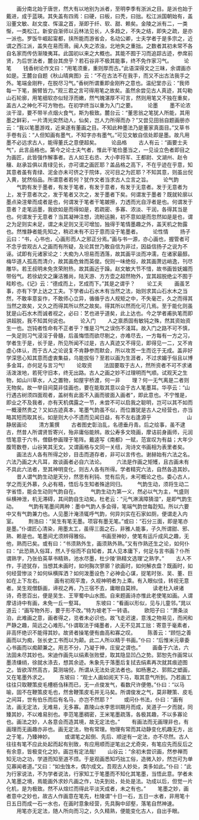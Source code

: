 <!-- { "loadSidebar": true } -->
　　画分南北始于唐世，然大有以地别为派者，至明李季有浙派之目。是派也始于戴进，成于蓝瑛。其失盖有四焉：曰硬，曰板，曰秃，曰拙。松江派国朝始有，盖沿董文敏、赵文度、恽温之首，渐即于纤、软、甜、赖矣。金陵之派有二，一类惭，一类松江。新安自渐师以云林法见长，人多趋之，不失之结，即失之疏，是亦一派也。罗饭牛崛起甯都，挟所能而游省会，名动公卿，士夫学者于是多宗之，近谓之西江派，盖失在易而滑。闽人失之浓浊，北地失之重拙。之数者其初未常不各自名家而传仿渐陵夷耳。此国初以来之大概也。其能不囿于习而追踪古迹，参席前贤，为后世法者，麓台其庶乎？若石谷非不极其能事，终不免作家习气。
　　论笔
　　钱香树论作文曰：“用笔须重，重则厚而古。”此语深得文之三昧，余谓画亦如是。王麓台自题《秋山晴爽图》云：“不在古法不在我手，而又不出古法我手之外。笔端金刚杵，在脱尽习气。”香树所谓重即金刚杵之意也。温纪堂亦云：“我师每一下笔，腕臂皆力。”观三君之言可得用笔之故矣。虽然余尝见古人真迹，其勾勒山石轮廓，用笔细软亦似轻浮而嫩，然气魄湛厚不可言，然则用笔又不独在重矣，盖古人之神化不可方物也。在初学终当以重为入门之要。
　　论墨
　　墨不论浓淡干湿，要不带半点烟火食气，斯为极致。麓台云：“董思翁之笔犹人所能，其用墨之鲜彩，一片清光奕然动人，仙矣，岂人力所得而办？”又尝见田翁自题画册亦云：“我以笔墨游戏，近来遂有董画之目。不知此种墨法乃是董家真面目。”又草书手卷有云：“人但知画有墨气，不知字亦有墨气。”可见文敏自信处即是墨。故凡用墨不必远求古人，能得董氏之意便超矣。
　　论品格
　　古人有云：“画要士夫气”，此言品格也。第今之论士夫气者，惟此干笔俭墨当之，一见设立色者即目之为画匠，此皆强作解事者。古人如王右丞、大小李将军、王都尉、文湖州、赵令穰、赵承旨俱以青绿见长，亦可谓之画匠耶？盖品格之高下，不在乎迹在乎意，知其意者虽有青绿、泥金亦未可侪之于院体，况可目之为匠耶？不知其意，则虽出倪入黄，犹然俗品。所谓意者若何？犹作文者当求古人立言之旨。
　　论气韵
　　气韵有发于墨者，有发于笔者，有发于意者，有发于无意者。发于无意者为上，发于意者次之，发于笔者又次之，发于墨者下矣。何谓发于墨者？既就轮廓以墨点染渲晕而成者是也，何谓发于笔者干笔皴擦，力透而光自浮者是也。何谓发于意者？走笔运墨，我欲如是而得如是，若疏密、多寡、浓淡、干润，各得其当是也。何谓发于无意者？当其凝神注想，流盼运腕，初不意如是而忽然如是是也，谓之为足则实未足，谓之未足则又无可增加，独得于笔情墨趣之外，盖天机之勃露也。然惟静者能先知之，稍迟未有不汩于意而没于笔墨者。
　　论性情
　　扬子云曰：“书，心书也，心画形而人之邪正分焉。”画与书一源，亦心画也，握管者可不念乎尝观古人之画而有所疑，及论其世乃敢自信为非过，因益信扬子之说为不诬。试即有元诸家论之：大痴为人坦易而洒落，故其画平淡而冲濡，在诸家最醇。梅华道人孤高而清介，故其画危耸而英俊。倪则一味绝俗，故其画萧远峭逸，刊尽雕华。若王叔明未免贪荣附热，故其画近于躁。赵文敏大节不惜，故书画皆妩媚而带俗气。若徐幼文之廉洁雅尚，陆天游、方方壶之超然物外，宜其超脱绝尘不囿于畦畛也。《记》云：“德成而上，艺成而下。”其是之谓乎？
　　论工夫
　　画虽艺事，亦有下学上达之工夫。下学者山石水木有当然之法，始则求其山石水木之当然，不敢率意妄作，不敢师心立异，循循乎古人规矩之中，不失毫芒，久之而得其当然之故矣，又久之而得其所以然之故矣。得其所以然而化可几焉。至于能化则虽犹是山石水木而诚者视之，必曰：艺也进乎道矣，此上达也。今之学者甫执笔而即讲超脱，我不知其何说也。
　　论入门
　　人之禀质固有敏钝之殊，然其资始资生一也。岂钝者性命有不正者乎？惟是习气之误伤不淺耳。故入门之路不可不慎，一失足则习气浸淫于骨髓，后虽悔悟而欲尽剔之，亦难尽去，一方每有一方之习，学者生于是，长于是，所见所闻不过是，古人真迹又不得见，即得见一二，又不肯虚心体认，而于古人之论说复不肯静参而默会，所以攻苦一生而讫于无成。盖非好学深思心知其意而虚衷集益，乌能拔俗？至若以画为生涯者，不过求媚于俗且以博多金耳，亦何足与言习气!
　　论取资
　　法固要取于古人，然所资者不可不求诸活泼泼地，若死守旧本，终无出路。古人之画之妙不过理明而气顺。试观天之生物，如山川草水，人之置物，如屋宇桥渡，何一非
　　理？何一无气离是二者则无物矣。故一举目间莫非佳画也，要在能取其意以会于古人笔墨耳。华亭云：“山行遇古树须四面观者，盖树有此面不入画而彼面入画者”，即此意也。不宁惟是，即业之不及我者，亦有天机偶露之一节，未尝不可以启我之聪明，岂可以其不如而一概漫然贵之？又如古迹真本，笔墨气韵虽不似，而位置犹是古人之经营也，亦当略其短而取其长。如是则大小不遗而见闻日益，有不左右逢源乎
　　
　　
　　山静居画论
　　清方薰撰
　　古者图史彰治乱，名德垂丹青。后之绘事，虽不逮古，然昔人所谓贤哲寄兴，殆非庸俗能辨。故公寿多文晓画，摩诘前身画师，元润悟笔意于六书，僧繇参画理于笔阵。戴逵写《南都》一赋，范宣叹为有益；大年少腹笥数卷，山谷笑其无文。又谓画格与文同一关纽，洵诗文书画相为表里者矣。
　　画法古人各有所得之妙，目击而道存者，非可以言传也。谢赫始有六法之名。六法乃画之大凡耳，故谈画者必自六法论。
　　六法是作画之矩矱，且古画未有不具此六法者，至其神明变化，则古人各有所得。学者精究六法，自然各造其妙。
　　昔人谓气韵生动是天分，然思有利钝、觉有后先，未可概论之也。委心古人，学之而无外慕，久必有梧，悟后与生知者殊途同归。
　　气韵生动，须将生动二字省悟，能会生动则气韵自在。
　　气韵生动为第一义，然必以气为主，气盛则纵横神泄，机无滞碍，其间韵自生动矣。杜老云：“元气淋漓障猜湿”，是即气韵生动。
　　气韵有笔墨间两种：墨中气韵人多会得，笔端气韵世每尟知。所以六要中又有气韵兼力也。人见墨汁淹渍辄呼气韵，何异刘实在石家如厕，便谓走入内室。
　　荆浩曰：“吴生有笔无墨。项容有墨无笔。”或曰：“石分三面，即是笔亦是墨。”仆谓匠心清染，用墨太工，虽得三面之石，非雅人能事，子久所谓甜、邪、熟、赖是也。笔墨间尤须辨得雅俗。
　　书画至神妙，使笔有运斤成风之趣，无他，熟而已矣。或有曰：“书须熟外生，画须熟外熟。”又有作熟还生之论，如何仆曰：“此恐熟入俗耳，然人于俗而不自知者，其人见本庸下，何足与言书画？仆所谓熟字，乃张伯英草书精熟，池水尽墨，杜少陵‘熟精文选理’之熟字。”
　　古人不作，手迹犹存，当想其未画时，如何胸次寥廓？欲画时，如何解衣盘？既画时，如何经营惨淡？如何纵横挥洒？如何泼墨设色？必神会心谋，捉笔时张、吴、董、巨如在上下左右。
　　画有初观平澹，久视神明者为上乘。有入眼似佳，转视无意者。吴生观僧繇画，谛视之再，乃三宿不去，庸眼自莫辨。
　　读老杜入峡诸诗，奇思百出，便是吴生、王宰蜀中山水图。自来题画诗亦惟此老使笔如画。人谓摩诘诗中有画，未免一丘一壑耳。
　　东坡曰：“看画以形似，见与儿童邻。”晁以道云：“画写物外形，要于形不改。”特为坡老下一转语。
　　欧阳子曰：“萧条淡泊，此难画之意，画者得之，览者未必识也。故飞走迟速，意浅之物易见，而闲和严静之趣，简远之心难形。”仆谓取法于绳墨者，人无不见其工拙：寄意于毫素者，非高怀绝识不能得其妙。故贤者操笔便有曲高和寡之叹。
　　陈善云：“顾恺之善画而以为痴，张长史工书而以为颠。此二人所以精于书画。”仆曰：“后惟米元章委心书画而以痴颠兼之。用志不分，乃凝于神，庄叟之谓也。”
　　画备于六法，六法固未尽其妙也。宋迪作画先以绢素张败壁，取其隐显凹凸之势。郭恕先作画常以墨渍缣绡，徐就水涤去，想其余迹。朱象先于落墨后复拭去绢素再次就其痕迹图之。皆欲浑然高古，莫测端倪，所谓从无法处说法者也。如杨惠之、郭熙之塑画，又在笔墨外求之。
　　东坡曰：“观士人画如阅天下马，取其意气所到。乃若画工往往只取鞭策皮毛槽枥刍秣而已，无一点俊发气，看数尺许便倦。”仆曰：“以马喻，固不在鞭策皮毛也，然舍鞭策皮毛并无马矣。所谓俊发之气，莫非鞭策、皮毛之间耳，世有伯乐而后有名马，亦岂不然耶？”
　　或问仆书法，仆曰：“画有法，画无定法，无难易，无多寡。嘉陵山水李思圳期月而成，吴道子一夕而就，同臻其妙，不以难易别也。李范笔墨稠密，王米笔墨疏落，各极其趣，不以多寡论也。画法之妙，人各意会而造其境，故无定法也。”
　　有画法而无画理非也，有画理而无画趣亦非也。画无定法，物有常理。物理有常而其动静变化机趣无方，出之于笔，乃臻神妙。
　　或谓笔之起倒、先后、顺逆有一定法，亦不尽然。古人往往有笔不应此处起而起有别致，有应用顺而逆笔出之尤奇突，有笔应先而反后之有余意，皆极变化之妙。画岂有定法哉!
　　山谷云：“余初未尝识画，然参禅而知无功之功，学道而知至道不烦。于是观画悉知巧拙工俗，造微入妙，然岂可为单见寡闻者道。”又曰：“如虫蚀木，偶尔成文。吾观古人妙处，类多如此。”仆曰：“此为行家说法，不为学者说法，行家知工于笔墨而不知化其笔墨，当悟此意。学者未入笔墨之境，焉能画外求妙凡画之作，功夫到处，处处是法。功成以后，但觉一片化机，是为极致。然不从煊烂而得此平淡天成者，未之有也。”
　　笔墨之妙，画者意中之妙也，故古人作画意在笔先，杜陵谓“十日一石，五日一水者，非用笔十日五日而成一石一水也，在画时意象经营，先具胸中邱壑，落笔自然神速。
　　用笔亦无定法，随人所向而习之，久久精熟，便能变化古人，自出手眼。
